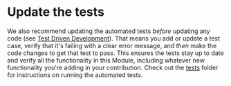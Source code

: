# Update the tests

We also recommend updating the automated tests *before* updating any code (see [Test Driven Development](https://en.wikipedia.org/wiki/Test-driven_development)). That means you add or update a test case, verify that it's failing with a clear error message, and *then* make the code changes to get that test to pass. This ensures the tests stay up to date and verify all the functionality in this Module, including whatever new functionality you're adding in your contribution. Check out the [tests](./test) folder for instructions on running the automated tests.
